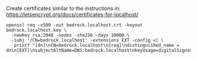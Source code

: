Create certificates similar to the instructions in:
https://letsencrypt.org/docs/certificates-for-localhost/

```
openssl req -x509 -out bedrock.localhost.crt -keyout bedrock.localhost.key \
  -newkey rsa:2048 -nodes -sha256 -days 10000 \
  -subj '/CN=bedrock.localhost' -extensions EXT -config <( \
   printf "[dn]\nCN=bedrock.localhost\n[req]\ndistinguished_name = dn\n[EXT]\nsubjectAltName=DNS:bedrock.localhost\nkeyUsage=digitalSignature\nextendedKeyUsage=serverAuth")
```
